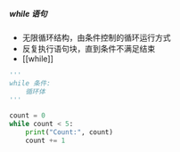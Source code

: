 ##### while 语句
- 无限循环结构，由条件控制的循环运行方式
- 反复执行语句块，直到条件不满足结束
- [[while]]
```python
'''
while 条件:
	循环体
'''

count = 0
while count < 5:
    print("Count:", count)
    count += 1
```